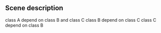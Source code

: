 ## Scene description

class A depend on class B and class C
class B depend on class C
class C depend on class B
